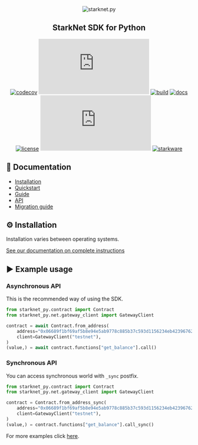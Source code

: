 <div align="center">
    <img src="https://raw.githubusercontent.com/software-mansion/starknet.py/master/graphic.png" alt="starknet.py"/>
</div>
<h2 align="center">StarkNet SDK for Python</h2>

<div align="center">

[![codecov](https://codecov.io/gh/software-mansion/starknet.py/branch/master/graph/badge.svg?token=3E54E8RYSL)](https://codecov.io/gh/software-mansion/starknet.py)
[![pypi](https://img.shields.io/pypi/v/starknet.py)](https://pypi.org/project/starknet.py/)
[![build](https://img.shields.io/github/actions/workflow/status/software-mansion/starknet.py/checks.yml)](https://github.com/software-mansion/starknet.py/actions)
[![docs](https://readthedocs.org/projects/starknetpy/badge/?version=latest)](https://starknetpy.readthedocs.io/en/latest/?badge=latest)
[![license](https://img.shields.io/badge/license-MIT-black)](https://github.com/software-mansion/starknet.py/blob/master/LICENSE.txt)
[![stars](https://img.shields.io/github/stars/software-mansion/starknet.py?color=yellow)](https://github.com/software-mansion/starknet.py/stargazers)
[![starkware](https://img.shields.io/badge/powered_by-StarkWare-navy)](https://starkware.co)

</div>

## 📘 Documentation

- [Installation](https://starknetpy.rtfd.io/en/latest/installation.html)
- [Quickstart](https://starknetpy.rtfd.io/en/latest/quickstart.html)
- [Guide](https://starknetpy.rtfd.io/en/latest/guide.html)
- [API](https://starknetpy.rtfd.io/en/latest/api.html)
- [Migration guide](https://starknetpy.readthedocs.io/en/latest/migration_guide.html)

## ⚙️ Installation

Installation varies between operating systems.

[See our documentation on complete instructions](https://starknetpy.rtfd.io/en/latest/installation.html)

## ▶️ Example usage

### Asynchronous API

This is the recommended way of using the SDK.

```python
from starknet_py.contract import Contract
from starknet_py.net.gateway_client import GatewayClient

contract = await Contract.from_address(
    address="0x06689f1bf69af5b8e94e5ab9778c885b37c593d1156234eb423967621f596e73",
    client=GatewayClient("testnet"),
)
(value,) = await contract.functions["get_balance"].call()
```

### Synchronous API

You can access synchronous world with `_sync` postfix.

```python
from starknet_py.contract import Contract
from starknet_py.net.gateway_client import GatewayClient

contract = Contract.from_address_sync(
    address="0x06689f1bf69af5b8e94e5ab9778c885b37c593d1156234eb423967621f596e73",
    client=GatewayClient("testnet"),
)
(value,) = contract.functions["get_balance"].call_sync()
```

For more examples click [here](https://starknetpy.rtfd.io/en/latest/quickstart.html).
